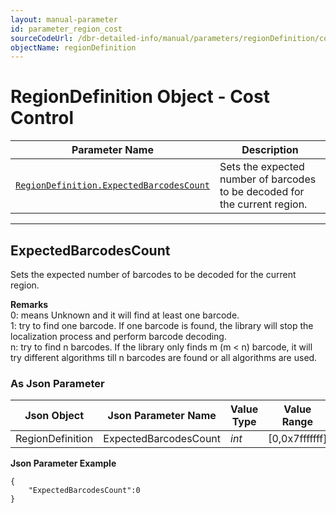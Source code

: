 ```yaml
---
layout: manual-parameter
id: parameter_region_cost
sourceCodeUrl: /dbr-detailed-info/manual/parameters/regionDefinition/cost-control.md
objectName: regionDefinition
---
```



# RegionDefinition Object - Cost Control

 | Parameter Name | Description |
 | -------------- | ----------- | 
 | [`RegionDefinition.ExpectedBarcodesCount`](#expectedbarcodescount) | Sets the expected number of barcodes to be decoded for the current region. |


---

## ExpectedBarcodesCount
Sets the expected number of barcodes to be decoded for the current region.

**Remarks**   
0: means Unknown and it will find at least one barcode.   
1: try to find one barcode. If one barcode is found, the library will stop the localization process and perform barcode decoding.   
n: try to find n barcodes. If the library only finds m (m < n) barcode, it will try different algorithms till n barcodes are found or all algorithms are used.   


### As Json Parameter

| Json Object |	Json Parameter Name | Value Type | Value Range | Default Value |
| ----------- | ------------------- | ---------- | ----------- | ------------- |
| RegionDefinition | ExpectedBarcodesCount | *int* | [0,0x7fffffff] | 0 |

**Json Parameter Example**   
```
{
    "ExpectedBarcodesCount":0
}

```
